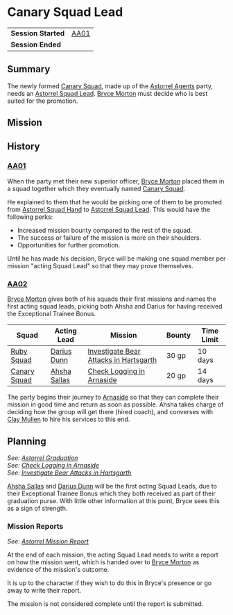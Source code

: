 # Canary Squad Lead

|||
| --- | --- |
| **Session Started** | [AA01](../sessions/AA01.md) | storyline.2
| **Session Ended** | |

## Summary

The newly formed [Canary Squad](../organisations/astorrel/squads/canary-squad.md), made up of the [Astorrel Agents](../campaigns/astorrel-agents/astorrel-agents.md) party, needs an [Astorrel Squad Lead](../organisations/astorrel/ranks/astorrel-squad-lead.md). [Bryce Morton](../characters/bryce-morton.md) must decide who is best suited for the promotion.

## Mission

## History

### [AA01](../sessions/AA01.md)

When the party met their new superior officer, [Bryce Morton](../characters/bryce-morton.md) placed them in a squad together which they eventually named [Canary Squad](../organisations/astorrel/squads/canary-squad.md).

He explained to them that he would be picking one of them to be promoted from [Astorrel Squad Hand](../organisations/astorrel/ranks/astorrel-squad-hand.md) to [Astorrel Squad Lead](../organisations/astorrel/ranks/astorrel-squad-lead.md). This would have the following perks:

- Increased mission bounty compared to the rest of the squad.
- The success or failure of the mission is more on their shoulders.
- Opportunities for further promotion.

Until he has made his decision, Bryce will be making one squad member per mission "acting Squad Lead" so that they may prove themselves.

### [AA02](../sessions/AA02.md)

[Bryce Morton](../characters/bryce-morton.md) gives both of his squads their first missions and names the first acting squad leads, picking both Ahsha and Darius for having received the Exceptional Trainee Bonus.

| Squad | Acting Lead | Mission | Bounty | Time Limit |
| --- | --- | --- | --- | --- |
| [Ruby Squad](../organisations/astorrel/squads/ruby-squad.md) | [Darius Dunn](../characters/darius-dunn.md) | [Investigate Bear Attacks in Hartsgarth](investigate-bear-attacks-in-hartsgarth.md) | 30 gp | 10 days |
| [Canary Squad](../organisations/astorrel/squads/canary-squad.md) | [Ahsha Sallas](../characters/ahsha-sallas.md) | [Check Logging in Arnaside](check-logging-in-arnaside.md) | 20 gp | 14 days |

The party begins their journey to [Arnaside](../places/villages/arnaside.md) so that they can complete their mission in good time and return as soon as possible. Ahsha takes charge of deciding how the group will get there (hired coach), and converses with [Clay Mullen](../characters/clay-mullen.md) to hire his services to this end.

## Planning

*See: [Astorrel Graduation](astorrel-graduation.md)*  
*See: [Check Logging in Arnaside](check-logging-in-arnaside.md)*  
*See: [Investigate Bear Attacks in Hartsgarth](investigate-bear-attacks-in-hartsgarth.md)*

[Ahsha Sallas](../characters/ahsha-sallas.md) and [Darius Dunn](../characters/darius-dunn.md) will be the first acting Squad Leads, due to their Exceptional Trainee Bonus which they both received as part of their graduation purse. With little other information at this point, Bryce sees this as a sign of strength.

### Mission Reports

*See: [Astorrel Mission Report](../mechanics/roleplay/astorrel-mission-report.md)*

At the end of each mission, the acting Squad Lead needs to write a report on how the mission went, which is handed over to [Bryce Morton](../characters/bryce-morton.md) as evidence of the mission's outcome.

It is up to the character if they wish to do this in Bryce's presence or go away to write their report.

The mission is not considered complete until the report is submitted.
